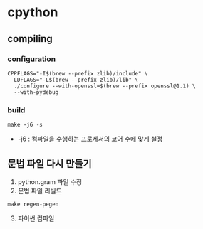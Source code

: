 # cpython

## compiling

### configuration

```shell
CPPFLAGS="-I$(brew --prefix zlib)/include" \
  LDFLAGS="-L$(brew --prefix zlib)/lib" \
  ./configure --with-openssl=$(brew --prefix openssl@1.1) \
  --with-pydebug
```

### build

```shell
make -j6 -s
```

* -j6 : 컴파일을 수행하는 프로세서의 코어 수에 맞게 설정

## 문법 파일 다시 만들기

1. python.gram 파일 수정
2. 문법 파일 리빌드
```shell
make regen-pegen
```
3. 파이썬 컴파일
